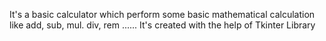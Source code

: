 It's a basic calculator which perform some basic mathematical calculation like add, sub, mul. div, rem ......
It's created with the help of Tkinter Library
